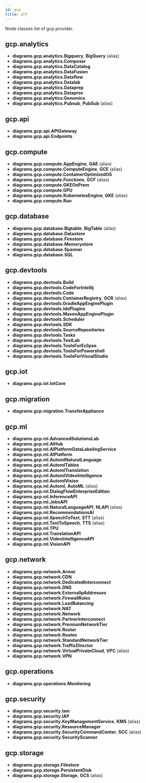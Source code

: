 ```yaml
---
id: gcp
title: GCP
---
```


Node classes list of gcp provider.

## gcp.analytics

- **diagrams.gcp.analytics.Bigquery**, **BigQuery** (alias)
- **diagrams.gcp.analytics.Composer**
- **diagrams.gcp.analytics.DataCatalog**
- **diagrams.gcp.analytics.DataFusion**
- **diagrams.gcp.analytics.Dataflow**
- **diagrams.gcp.analytics.Datalab**
- **diagrams.gcp.analytics.Dataprep**
- **diagrams.gcp.analytics.Dataproc**
- **diagrams.gcp.analytics.Genomics**
- **diagrams.gcp.analytics.Pubsub**, **PubSub** (alias)

## gcp.api

- **diagrams.gcp.api.APIGateway**
- **diagrams.gcp.api.Endpoints**

## gcp.compute

- **diagrams.gcp.compute.AppEngine**, **GAE** (alias)
- **diagrams.gcp.compute.ComputeEngine**, **GCE** (alias)
- **diagrams.gcp.compute.ContainerOptimizedOS**
- **diagrams.gcp.compute.Functions**, **GCF** (alias)
- **diagrams.gcp.compute.GKEOnPrem**
- **diagrams.gcp.compute.GPU**
- **diagrams.gcp.compute.KubernetesEngine**, **GKE** (alias)
- **diagrams.gcp.compute.Run**

## gcp.database

- **diagrams.gcp.database.Bigtable**, **BigTable** (alias)
- **diagrams.gcp.database.Datastore**
- **diagrams.gcp.database.Firestore**
- **diagrams.gcp.database.Memorystore**
- **diagrams.gcp.database.Spanner**
- **diagrams.gcp.database.SQL**

## gcp.devtools

- **diagrams.gcp.devtools.Build**
- **diagrams.gcp.devtools.CodeForIntellij**
- **diagrams.gcp.devtools.Code**
- **diagrams.gcp.devtools.ContainerRegistry**, **GCR** (alias)
- **diagrams.gcp.devtools.GradleAppEnginePlugin**
- **diagrams.gcp.devtools.IdePlugins**
- **diagrams.gcp.devtools.MavenAppEnginePlugin**
- **diagrams.gcp.devtools.Scheduler**
- **diagrams.gcp.devtools.SDK**
- **diagrams.gcp.devtools.SourceRepositories**
- **diagrams.gcp.devtools.Tasks**
- **diagrams.gcp.devtools.TestLab**
- **diagrams.gcp.devtools.ToolsForEclipse**
- **diagrams.gcp.devtools.ToolsForPowershell**
- **diagrams.gcp.devtools.ToolsForVisualStudio**

## gcp.iot

- **diagrams.gcp.iot.IotCore**

## gcp.migration

- **diagrams.gcp.migration.TransferAppliance**

## gcp.ml

- **diagrams.gcp.ml.AdvancedSolutionsLab**
- **diagrams.gcp.ml.AIHub**
- **diagrams.gcp.ml.AIPlatformDataLabelingService**
- **diagrams.gcp.ml.AIPlatform**
- **diagrams.gcp.ml.AutomlNaturalLanguage**
- **diagrams.gcp.ml.AutomlTables**
- **diagrams.gcp.ml.AutomlTranslation**
- **diagrams.gcp.ml.AutomlVideoIntelligence**
- **diagrams.gcp.ml.AutomlVision**
- **diagrams.gcp.ml.Automl**, **AutoML** (alias)
- **diagrams.gcp.ml.DialogFlowEnterpriseEdition**
- **diagrams.gcp.ml.InferenceAPI**
- **diagrams.gcp.ml.JobsAPI**
- **diagrams.gcp.ml.NaturalLanguageAPI**, **NLAPI** (alias)
- **diagrams.gcp.ml.RecommendationsAI**
- **diagrams.gcp.ml.SpeechToText**, **STT** (alias)
- **diagrams.gcp.ml.TextToSpeech**, **TTS** (alias)
- **diagrams.gcp.ml.TPU**
- **diagrams.gcp.ml.TranslationAPI**
- **diagrams.gcp.ml.VideoIntelligenceAPI**
- **diagrams.gcp.ml.VisionAPI**

## gcp.network

- **diagrams.gcp.network.Armor**
- **diagrams.gcp.network.CDN**
- **diagrams.gcp.network.DedicatedInterconnect**
- **diagrams.gcp.network.DNS**
- **diagrams.gcp.network.ExternalIpAddresses**
- **diagrams.gcp.network.FirewallRules**
- **diagrams.gcp.network.LoadBalancing**
- **diagrams.gcp.network.NAT**
- **diagrams.gcp.network.Network**
- **diagrams.gcp.network.PartnerInterconnect**
- **diagrams.gcp.network.PremiumNetworkTier**
- **diagrams.gcp.network.Router**
- **diagrams.gcp.network.Routes**
- **diagrams.gcp.network.StandardNetworkTier**
- **diagrams.gcp.network.TrafficDirector**
- **diagrams.gcp.network.VirtualPrivateCloud**, **VPC** (alias)
- **diagrams.gcp.network.VPN**

## gcp.operations

- **diagrams.gcp.operations.Monitoring**

## gcp.security

- **diagrams.gcp.security.Iam**
- **diagrams.gcp.security.IAP**
- **diagrams.gcp.security.KeyManagementService**, **KMS** (alias)
- **diagrams.gcp.security.ResourceManager**
- **diagrams.gcp.security.SecurityCommandCenter**, **SCC** (alias)
- **diagrams.gcp.security.SecurityScanner**

## gcp.storage

- **diagrams.gcp.storage.Filestore**
- **diagrams.gcp.storage.PersistentDisk**
- **diagrams.gcp.storage.Storage**, **GCS** (alias)
